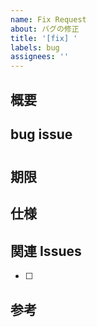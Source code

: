 ```yaml
---
name: Fix Request
about: バグの修正
title: '[fix] '
labels: bug
assignees: ''
---
```


## 概要


## bug issue

#

## 期限


## 仕様


## 関連 Issues

- [ ] 

## 参考
